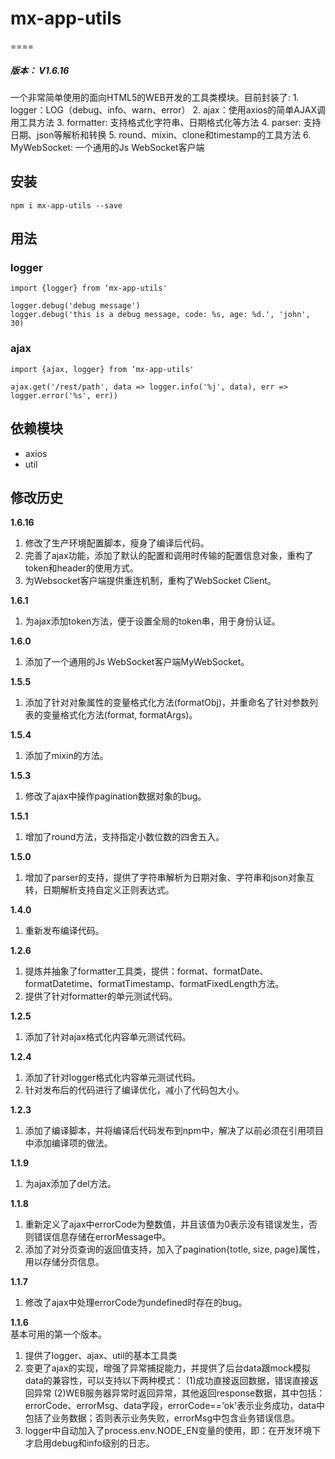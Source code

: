 # mx-app-utils
====
<h5>版本： V1.6.16</h5>
一个非常简单使用的面向HTML5的WEB开发的工具类模块。目前封装了:
1. logger：LOG（debug、info、warn、error）
2. ajax：使用axios的简单AJAX调用工具方法
3. formatter: 支持格式化字符串、日期格式化等方法
4. parser: 支持日期、json等解析和转换
5. round、mixin、clone和timestamp的工具方法
6. MyWebSocket: 一个通用的Js WebSocket客户端

## 安装
    npm i mx-app-utils --save

## 用法
### logger
    import {logger} from ‘mx-app-utils'
    
    logger.debug('debug message')
    logger.debug('this is a debug message, code: %s, age: %d.', 'john', 30)
### ajax
    import {ajax, logger} from ‘mx-app-utils'
    
    ajax.get('/rest/path', data => logger.info('%j', data), err => logger.error('%s', err))

## 依赖模块
- axios
- util


## 修改历史
**1.6.16**<br>
1. 修改了生产环境配置脚本，瘦身了编译后代码。
2. 完善了ajax功能，添加了默认的配置和调用时传输的配置信息对象，重构了token和header的使用方式。
3. 为Websocket客户端提供重连机制，重构了WebSocket Client。

**1.6.1**<br>
1. 为ajax添加token方法，便于设置全局的token串，用于身份认证。

**1.6.0**<br>
1. 添加了一个通用的Js WebSocket客户端MyWebSocket。

**1.5.5**<br>
1. 添加了针对对象属性的变量格式化方法(formatObj)，并重命名了针对参数列表的变量格式化方法(format, formatArgs)。

**1.5.4**<br>
1. 添加了mixin的方法。

**1.5.3**<br>
1. 修改了ajax中操作pagination数据对象的bug。

**1.5.1**<br>
1. 增加了round方法，支持指定小数位数的四舍五入。

**1.5.0**<br>
1. 增加了parser的支持，提供了字符串解析为日期对象、字符串和json对象互转，日期解析支持自定义正则表达式。

**1.4.0**<br>
1. 重新发布编译代码。

**1.2.6**<br>
1. 提炼并抽象了formatter工具类，提供：format、formatDate、formatDatetime、formatTimestamp、formatFixedLength方法。
2. 提供了针对formatter的单元测试代码。

**1.2.5**<br>
1. 添加了针对ajax格式化内容单元测试代码。

**1.2.4**<br>
1. 添加了针对logger格式化内容单元测试代码。
2. 针对发布后的代码进行了编译优化，减小了代码包大小。

**1.2.3**<br>
1. 添加了编译脚本，并将编译后代码发布到npm中，解决了以前必须在引用项目中添加编译项的做法。

**1.1.9**<br>
1. 为ajax添加了del方法。

**1.1.8**<br>
1. 重新定义了ajax中errorCode为整数值，并且该值为0表示没有错误发生，否则错误信息存储在errorMessage中。
2. 添加了对分页查询的返回值支持，加入了pagination{totle, size, page}属性，用以存储分页信息。

**1.1.7**<br>
1. 修改了ajax中处理errorCode为undefined时存在的bug。

**1.1.6**<br>
基本可用的第一个版本。
1. 提供了logger、ajax、util的基本工具类
2. 变更了ajax的实现，增强了异常捕捉能力，并提供了后台data跟mock模拟data的兼容性，可以支持以下两种模式：
(1)成功直接返回数据，错误直接返回异常
(2)WEB服务器异常时返回异常，其他返回response数据，其中包括：errorCode、errorMsg、data字段，errorCode=='ok'表示业务成功，data中包括了业务数据；否则表示业务失败，errorMsg中包含业务错误信息。
3. logger中自动加入了process.env.NODE_EN变量的使用，即：在开发环境下才启用debug和info级别的日志。
